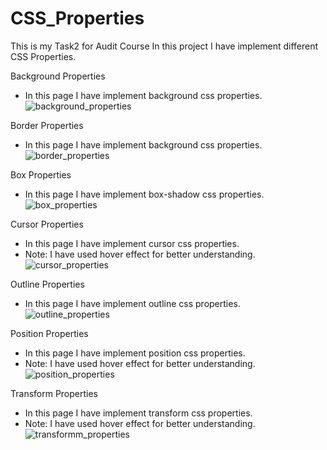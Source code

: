 # CSS_Properties
This is my Task2 for Audit Course
In this project I have implement different CSS Properties.

Background Properties
* In this page I have implement background css properties.
![background_properties](https://user-images.githubusercontent.com/88594369/130026669-2bcca7ed-5492-4a29-a37f-485b524bebe3.PNG)   

Border Properties
* In this page I have implement background css properties.
![border_properties](https://user-images.githubusercontent.com/88594369/130026986-14831c5b-ae44-4eca-be6e-110095e98c62.PNG)


Box Properties
* In this page I have implement box-shadow css properties.
![box_properties](https://user-images.githubusercontent.com/88594369/130027218-613fc378-2156-4f69-a83e-bf878fe8997e.PNG)   

Cursor Properties
* In this page I have implement cursor css properties.
* Note: I have used hover effect for better understanding.
![cursor_properties](https://user-images.githubusercontent.com/88594369/130027421-63200420-67b6-493c-ba75-5a57439f42f2.PNG)   

Outline Properties
* In this page I have implement outline css properties.
![outline_properties](https://user-images.githubusercontent.com/88594369/130027480-414aa712-4f5b-420d-83fe-f082f995fc04.PNG)   

Position Properties
* In this page I have implement position css properties.
* Note: I have used hover effect for better understanding.
![position_properties](https://user-images.githubusercontent.com/88594369/130027559-cabff504-e265-4524-b969-44852018b3a3.PNG)   

Transform Properties
* In this page I have implement transform css properties.
* Note: I have used hover effect for better understanding.
![transformm_properties](https://user-images.githubusercontent.com/88594369/130027742-cf964095-90b7-45e5-8ae5-2e262687521a.PNG)






